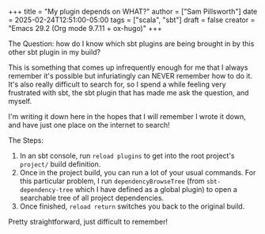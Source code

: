 +++
title = "My plugin depends on WHAT?"
author = ["Sam Pillsworth"]
date = 2025-02-24T12:51:00-05:00
tags = ["scala", "sbt"]
draft = false
creator = "Emacs 29.2 (Org mode 9.7.11 + ox-hugo)"
+++

The Question: how do I know which sbt plugins are being brought in by this other sbt plugin in
my build?

This is something that comes up infrequently enough for me that I
always remember it's possible but infuriatingly can NEVER remember how to do it.
It's also really difficult to search for, so I spend a while feeling very frustrated
with sbt, the sbt plugin that has made me ask the question, and myself.

I'm writing it down here in the hopes that I will remember I wrote it down, and have just one place on the internet to search!

The Steps:

1.  In an sbt console, run `reload plugins` to get into the root project's `project/` build definition.
2.  Once in the project build, you can run a lot of your usual commands. For this particular problem, I run `dependencyBrowseTree` (from `sbt-dependency-tree` which I have defined as a global plugin) to open a searchable tree of all project dependencies.
3.  Once finished, `reload return` switches you back to the original build.

Pretty straightforward, just difficult to remember!
